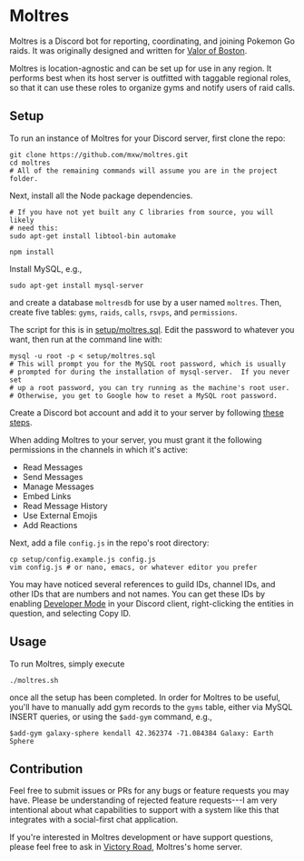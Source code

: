 Moltres
=======

Moltres is a Discord bot for reporting, coordinating, and joining Pokemon Go
raids.  It was originally designed and written for [Valor of Boston][vob].

Moltres is location-agnostic and can be set up for use in any region.  It
performs best when its host server is outfitted with taggable regional roles,
so that it can use these roles to organize gyms and notify users of raid calls.

Setup
-----

To run an instance of Moltres for your Discord server, first clone the repo:

    git clone https://github.com/mxw/moltres.git
    cd moltres
    # All of the remaining commands will assume you are in the project folder.

Next, install all the Node package dependencies.

    # If you have not yet built any C libraries from source, you will likely
    # need this:
    sudo apt-get install libtool-bin automake

    npm install

Install MySQL, e.g.,

    sudo apt-get install mysql-server

and create a database `moltresdb` for use by a user named `moltres`.  Then, 
create five tables: `gyms`, `raids`, `calls`, `rsvps`, and `permissions`. 

The script for this is in [setup/moltres.sql](setup/moltres.sql).  Edit the
password to whatever you want, then run at the command line with:

    mysql -u root -p < setup/moltres.sql
    # This will prompt you for the MySQL root password, which is usually
    # prompted for during the installation of mysql-server.  If you never set
    # up a root password, you can try running as the machine's root user.
    # Otherwise, you get to Google how to reset a MySQL root password.

Create a Discord bot account and add it to your server by following 
[these steps][discord-bot].

When adding Moltres to your server, you must grant it the following permissions
in the channels in which it's active:

- Read Messages
- Send Messages
- Manage Messages
- Embed Links
- Read Message History
- Use External Emojis
- Add Reactions

Next, add a file `config.js` in the repo's root directory:

    cp setup/config.example.js config.js
    vim config.js # or nano, emacs, or whatever editor you prefer

You may have noticed several references to guild IDs, channel IDs, and other
IDs that are numbers and not names.  You can get these IDs by enabling
[Developer Mode][discord-dev-mode] in your Discord client, right-clicking the
entities in question, and selecting Copy ID.

Usage
-----

To run Moltres, simply execute

    ./moltres.sh

once all the setup has been completed.  In order for Moltres to be useful,
you'll have to manually add gym records to the `gyms` table, either via MySQL
INSERT queries, or using the `$add-gym` command, e.g.,

    $add-gym galaxy-sphere kendall 42.362374 -71.084384 Galaxy: Earth Sphere

Contribution
------------

Feel free to submit issues or PRs for any bugs or feature requests you may
have.  Please be understanding of rejected feature requests---I am very
intentional about what capabilities to support with a system like this that
integrates with a social-first chat application.

If you're interested in Moltres development or have support questions, please
feel free to ask in [Victory Road][victory-road], Moltres's home server.


[vob]: https://www.valorofboston.com/
[discord-bot]: https://github.com/reactiflux/discord-irc/wiki/Creating-a-discord-bot-&-getting-a-token
[victory-road]: https://discord.gg/hTaVwwr
[discord-dev-mode]: https://support.discordapp.com/hc/en-us/articles/206346498-Where-can-I-find-my-User-Server-Message-ID-
